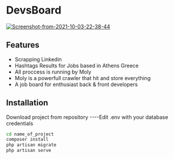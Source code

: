 # DevsBoard

<a href="https://ibb.co/0sTbmqp"><img src="https://i.ibb.co/sWnYbjp/Screenshot-from-2021-10-03-22-38-44.png" alt="Screenshot-from-2021-10-03-22-38-44" border="0"></a>

## Features

- Scrapping Linkedin 
- Hashtags Results for Jobs based in Athens Greece
- All proccess is running by Moly
- Moly is a powerfull crawler that hit and store everything
- A job board for enthusiast back & front developers


## Installation
Download project from repository
----Edit .env with your database credentials
```sh
cd name_of_project
composer install
php artisan migrate
php artisan serve
```
